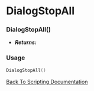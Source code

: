 # DialogStopAll

### DialogStopAll()
- ***Returns:*** 

### Usage

```Lua
DialogStopAll()
```


[Back To Scripting Documentation](../README.md)
